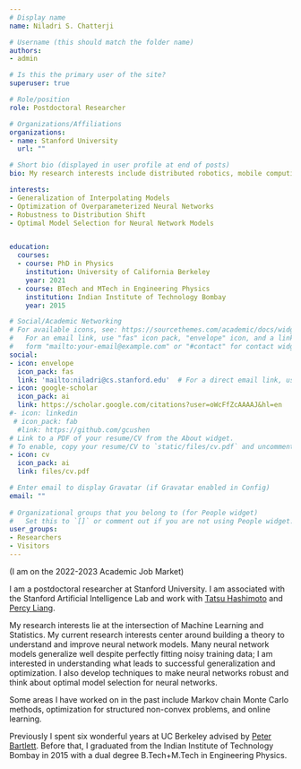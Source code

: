 ```yaml
---
# Display name
name: Niladri S. Chatterji

# Username (this should match the folder name)
authors:
- admin

# Is this the primary user of the site?
superuser: true

# Role/position
role: Postdoctoral Researcher

# Organizations/Affiliations
organizations:
- name: Stanford University
  url: ""

# Short bio (displayed in user profile at end of posts)
bio: My research interests include distributed robotics, mobile computing and programmable matter.

interests:
- Generalization of Interpolating Models
- Optimization of Overparameterized Neural Networks
- Robustness to Distribution Shift
- Optimal Model Selection for Neural Network Models


education:
  courses:
  - course: PhD in Physics
    institution: University of California Berkeley
    year: 2021
  - course: BTech and MTech in Engineering Physics
    institution: Indian Institute of Technology Bombay
    year: 2015

# Social/Academic Networking
# For available icons, see: https://sourcethemes.com/academic/docs/widgets/#icons
#   For an email link, use "fas" icon pack, "envelope" icon, and a link in the
#   form "mailto:your-email@example.com" or "#contact" for contact widget.
social:
- icon: envelope
  icon_pack: fas
  link: 'mailto:niladri@cs.stanford.edu'  # For a direct email link, use "mailto:test@example.org".
- icon: google-scholar
  icon_pack: ai
  link: https://scholar.google.com/citations?user=oWcFfZcAAAAJ&hl=en
#- icon: linkedin
 # icon_pack: fab
  #link: https://github.com/gcushen
# Link to a PDF of your resume/CV from the About widget.
# To enable, copy your resume/CV to `static/files/cv.pdf` and uncomment the lines below.  
- icon: cv
  icon_pack: ai
  link: files/cv.pdf

# Enter email to display Gravatar (if Gravatar enabled in Config)
email: ""
  
# Organizational groups that you belong to (for People widget)
#   Set this to `[]` or comment out if you are not using People widget.  
user_groups:
- Researchers
- Visitors
---
```


(I am on the 2022-2023 Academic Job Market)

I am a postdoctoral researcher at Stanford University. I am associated with the Stanford Artificial Intelligence Lab and work with <a href="https://thashim.github.io/" target="_blank">Tatsu Hashimoto</a> and <a href="https://cs.stanford.edu/~pliang/" target="_blank">Percy Liang</a>. 

My research interests lie at the intersection of Machine Learning and Statistics. My current research interests center around building a theory to understand and improve neural network models. Many neural network models generalize well despite perfectly fitting noisy training data; I am interested in understanding what leads to successful generalization and optimization. I also develop techniques to make neural networks robust and think about optimal model selection for neural networks.

Some areas I have worked on in the past include Markov chain Monte Carlo methods, optimization for structured non-convex problems, and online learning.


Previously I spent six wonderful years at UC Berkeley advised by <a href="https://www.stat.berkeley.edu/~bartlett/" target="_blank">Peter Bartlett</a>. Before that, I graduated from the Indian Institute of Technology Bombay in 2015 with a dual degree B.Tech+M.Tech in Engineering Physics.